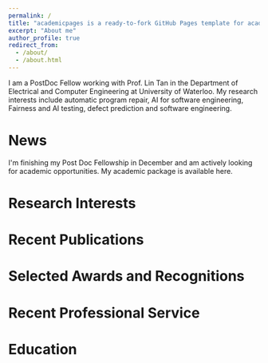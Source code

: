 ```yaml
---
permalink: /
title: "academicpages is a ready-to-fork GitHub Pages template for academic personal websites"
excerpt: "About me"
author_profile: true
redirect_from: 
  - /about/
  - /about.html
---
```


I am a PostDoc Fellow working with Prof. Lin Tan in the Department of Electrical and Computer Engineering at University of Waterloo. My research interests include automatic program repair, AI for software engineering, Fairness and AI testing, defect prediction and software engineering.

News
======
I'm finishing my Post Doc Fellowship in December and am actively looking for academic opportunities. My academic package is available here.


Research Interests
======


Recent Publications
======


Selected Awards and Recognitions
======


Recent Professional Service
======

Education
======

